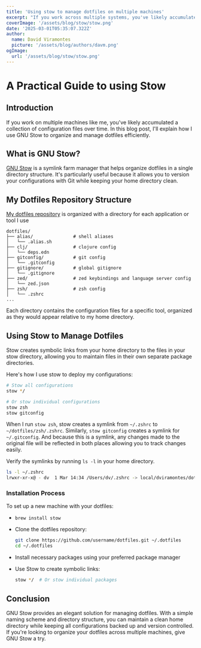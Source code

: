 ```yaml
---
title: 'Using stow to manage dotfiles on multiple machines'
excerpt: "If you work across multiple systems, you've likely accumulated a collection of configuration files over time."
coverImage: '/assets/blog/stow/stow.png'
date: '2025-03-01T05:35:07.322Z'
author:
  name: David Viramontes
  picture: '/assets/blog/authors/davm.png'
ogImage:
  url: '/assets/blog/stow/stow.png'
---
```


# A Practical Guide to using Stow

## Introduction

If you work on multiple machines like me, you've likely accumulated a collection of configuration files over time. In this blog post, I'll explain how I use GNU Stow to organize and manage dotfiles efficiently.

## What is GNU Stow?

[GNU Stow](https://www.gnu.org/software/stow/manual/stow.html) is a symlink farm manager that helps organize dotfiles in a single directory structure. It's particularly useful because it allows you to version your configurations with Git while keeping your home directory clean.

## My Dotfiles Repository Structure

[My dotfiles repository](https://github.com/dviramontes/dotfiles) is organized with a directory for each application or tool I use

```
dotfiles/
├── alias/               # shell aliases
│   └── .alias.sh
├── clj/                 # clojure config
│   └── deps.edn
├── gitconfig/           # git config
│   └── .gitconfig
├── gitignore/           # global gitignore
│   └── .gitignore
├── zed/                 # zed keybindings and language server config
│   └── zed.json
├── zsh/                 # zsh config
│   └── .zshrc
...
```

Each directory contains the configuration files for a specific tool, organized as they would appear relative to my home directory.

## Using Stow to Manage Dotfiles

Stow creates symbolic links from your home directory to the files in your stow directory, allowing you to maintain files in their own separate package directories.

Here's how I use stow to deploy my configurations:

```bash
# Stow all configurations
stow */

# Or stow individual configurations
stow zsh
stow gitconfig
```

When I run `stow zsh`, stow creates a symlink from `~/.zshrc` to `~/dotfiles/zsh/.zshrc`. Similarly, `stow gitconfig` creates a symlink for `~/.gitconfig`.
And because this is a symlink, any changes made to the original file will be reflected in both places allowing you to track changes easily.

Verify the symlinks by running `ls -l` in your home directory.

```bash
ls -l ~/.zshrc
lrwxr-xr-x@ - dv  1 Mar 14:34 /Users/dv/.zshrc -> local/dviramontes/dotfiles/zsh/.zshrc
```

### Installation Process

To set up a new machine with your dotfiles:

- `brew install stow`

- Clone the dotfiles repository:
  ```bash
  git clone https://github.com/username/dotfiles.git ~/.dotfiles
  cd ~/.dotfiles
  ```
- Install necessary packages using your preferred package manager

- Use Stow to create symbolic links:
  ```bash
  stow */  # Or stow individual packages
  ```

## Conclusion

GNU Stow provides an elegant solution for managing dotfiles. With a simple naming scheme and directory structure, you can maintain a clean home directory while keeping all configurations backed up and version controlled. If you're looking to organize your dotfiles across multiple machines, give GNU Stow a try.
